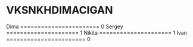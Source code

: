 # VKSNKHDIMACIGAN
Dima ======================= 0
Sergey ===================== 1
Nikita ===================== 1
Ivan ======================= 0
